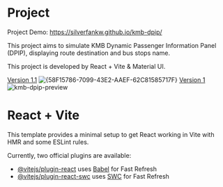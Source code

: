 # Project 
Project Demo: https://silverfankw.github.io/kmb-dpip/


This project aims to simulate KMB Dynamic Passenger Information Panel (DPIP), displaying route destination and bus stops name.

This project is developed by React + Vite & Material UI.

<ins>Version 1.1</ins> 
![{58F15786-7099-43E2-AAEF-62C81585717F}](https://github.com/user-attachments/assets/6d7140bf-dd53-4195-8e6e-c44fc7319806)
<ins> Version 1 </ins> ![kmb-dpip-preview](https://github.com/silverfankw/kmb-dpip/assets/36290205/5ebe8197-7bc4-4733-90ae-05605996ab06)









# React + Vite

This template provides a minimal setup to get React working in Vite with HMR and some ESLint rules.

Currently, two official plugins are available:

- [@vitejs/plugin-react](https://github.com/vitejs/vite-plugin-react/blob/main/packages/plugin-react/README.md) uses [Babel](https://babeljs.io/) for Fast Refresh
- [@vitejs/plugin-react-swc](https://github.com/vitejs/vite-plugin-react-swc) uses [SWC](https://swc.rs/) for Fast Refresh

